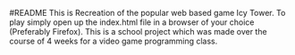 #README
This is Recreation of the popular web based game Icy Tower.
To play simply open up the index.html file in a browser of your choice (Preferably Firefox).
This is a school project which was made over the course of 4 weeks for a video game programming class.

